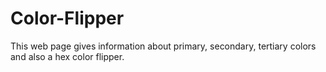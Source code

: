 # Color-Flipper
This web page gives information about primary, secondary, tertiary colors and also a hex color flipper.
